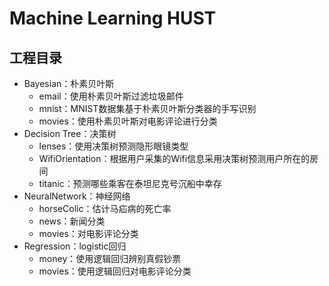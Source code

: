 # Machine Learning HUST

## 工程目录

* Bayesian：朴素贝叶斯
  * email：使用朴素贝叶斯过滤垃圾邮件
  * mnist：MNIST数据集基于朴素贝叶斯分类器的手写识别
  * movies：使用朴素贝叶斯对电影评论进行分类
* Decision Tree：决策树
  * lenses：使用决策树预测隐形眼镜类型
  * WifiOrientation：根据用户采集的Wifi信息采用决策树预测用户所在的房间
  * titanic：预测哪些乘客在泰坦尼克号沉船中幸存
* NeuralNetwork：神经网络
  * horseColic：估计马疝病的死亡率
  * news：新闻分类
  * movies：对电影评论分类
* Regression：logistic回归
  * money：使用逻辑回归辨别真假钞票
  * movies：使用逻辑回归对电影评论分类

